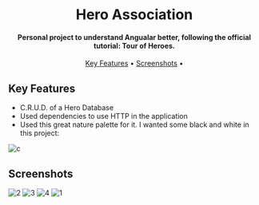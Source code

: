 <h1 align="center">
  Hero Association
  <br>
</h1>

<h4 align="center">Personal project to understand Angualar better, following the official tutorial: Tour of Heroes.</h4>

<p align="center">
  <a href="#key-features">Key Features</a> •
  <a href="#screenshots">Screenshots</a> •
</p>

## Key Features

* C.R.U.D. of a Hero Database
* Used dependencies to use HTTP in the application
* Used this great nature palette for it. I wanted some black and white in this project:

![c](https://user-images.githubusercontent.com/103831098/195430167-ddc42d5b-5a80-448c-8cea-4ebe33ba0edd.PNG)

## Screenshots

![2](https://user-images.githubusercontent.com/103831098/195430853-ad3b68ee-799b-4a84-8fde-e25e3ac6218f.png)
![3](https://user-images.githubusercontent.com/103831098/195430856-3e3f066c-5cca-4ad4-8c1c-7cb452ea6148.png)
![4](https://user-images.githubusercontent.com/103831098/195430859-64cf8e61-68eb-4bc8-a09b-e59cbe23c7e9.png)
![1](https://user-images.githubusercontent.com/103831098/195430861-4797ef9f-0be9-42a6-8fa5-2999012ef6ee.png)

